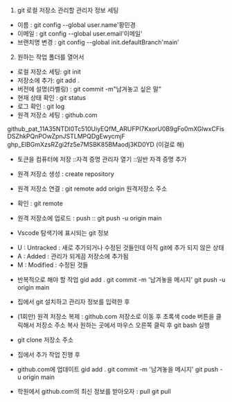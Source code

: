 1. git 로컬 저장소 관리할 관리자 정보 세팅
- 이름 : git config --global user.name'황민경
- 이메일 : git config --global user.email'이메일'
- 브랜치명 변경 : git config --global init.defaultBranch'main'

2. 원하는 작업 폴더를 열어서
- 로컬 저장소 세팅: git init
- 저장소에 추가: git add .
- 버전에 설명(라벨링) : git commit -m"남겨놓고 싶은 말"
- 현재 상태 확인 : git status 
- 로그 확인 : git log
- 원격 저장소 세팅 : github.com


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
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 (이걸로 해)
- 토큰을 컴퓨터에 저장
::자격 증명 관리자 열기
::일반 자격 증명 추가

- 원격 저장소 생성 : create repository
- 원격 저장소 연결 : git remote add origin 원격저장소 주소
- 확인 : git remote
- 원격 저장소에 업로드 : push
:: git push -u origin main


* Vscode 탐색기에 표시되는 git 정보
- U : Untracked : 새로 추가되거나 수정된 것들인데 아직 git에 추가 되지 않은 상태
- A : Added : 관리가 되게끔 저장소에 추가됨
- M : Modified : 수정된 것들
 
* 반복적으로 해야 할 작업
gid add .
git commit -m '남겨놓을 메시지'
git push -u origin main


* 집에서 git 설치하고 관리자 정보를 입력한 후
* (1회만) 원격 저장소 복제 : github.com 저장소로 이동 후 초록색 code 버튼을 클릭해서 저장소 주소 복사
원하는 곳에서 마우스 오른쪽 클릭 후 git bash 실행
- git clone 저장소 주소

* 집에서 추가 작업 진행 후 
- github.com에 업데이트
gid add .
git commit -m '남겨놓을 메시지'
git push -u origin main

* 학원에서 github.com의 최신 정보를 받아오자 : pull
git pull

